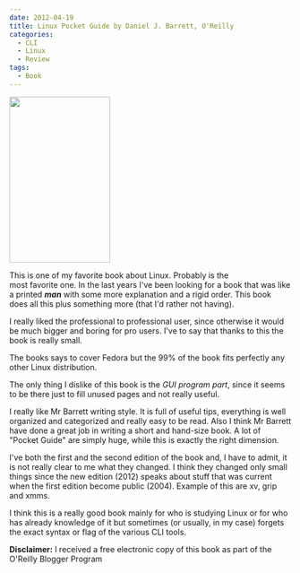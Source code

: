 ```yaml
---
date: 2012-04-19
title: Linux Pocket Guide by Daniel J. Barrett, O'Reilly
categories:
  - CLI
  - Linux
  - Review
tags:
  - Book
---
```

<img class="alignleft" title="book" src="http://akamaicovers.oreilly.com/images/9781449316693/cat.gif" alt="" width="180" height="296" />

This is one of my favorite book about Linux.
Probably is the most favorite one.
In the last years I've been looking for a book that was like a printed ***man*** with some more explanation and a rigid order.
This book does all this plus something more (that I'd rather not having).

I really liked the professional to professional user, since otherwise it would be much bigger and boring for pro users.
I've to say that thanks to this the book is really small.

The books says to cover Fedora but the 99% of the book fits perfectly any other Linux distribution.

The only thing I dislike of this book is the *GUI program part*, since it seems to be there just to fill unused pages and not really useful.

I really like Mr Barrett writing style.
It is full of useful tips, everything is well organized and categorized and really easy to be read.
Also I think Mr Barrett have done a great job in writing a short and hand-size book.
A lot of "Pocket Guide" are simply huge, while this is exactly the right dimension.

I've both the first and the second edition of the book and, I have to admit, it is not really clear to me what they changed.
I think they changed only small things since the new edition (2012) speaks about stuff that was current when the first edition become public (2004).
Example of this are xv, grip and xmms.

I think this is a really good book mainly for who is studying Linux or for who has already knowledge of it but sometimes (or usually, in my case) forgets the exact syntax or flag of the various CLI tools.

**Disclaimer:** I received a free electronic copy of this book as part of the O'Reilly Blogger Program
